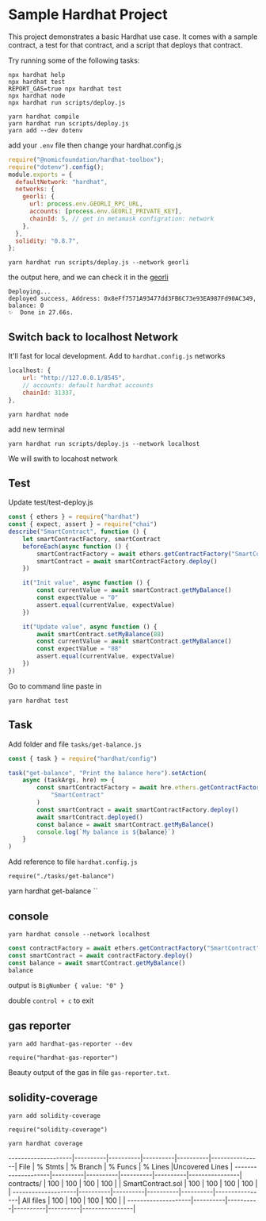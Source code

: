 # Sample Hardhat Project

This project demonstrates a basic Hardhat use case. It comes with a sample contract, a test for that contract, and a script that deploys that contract.

Try running some of the following tasks:

```shell
npx hardhat help
npx hardhat test
REPORT_GAS=true npx hardhat test
npx hardhat node
npx hardhat run scripts/deploy.js
```

```shell
yarn hardhat compile
yarn hardhat run scripts/deploy.js
yarn add --dev dotenv
```

add your `.env` file then change your hardhat.config.js

```js
require("@nomicfoundation/hardhat-toolbox");
require("dotenv").config();
module.exports = {
  defaultNetwork: "hardhat",
  networks: {
    georli: {
      url: process.env.GEORLI_RPC_URL,
      accounts: [process.env.GEORLI_PRIVATE_KEY],
      chainId: 5, // get in metamask configration: network
    },
  },
  solidity: "0.8.7",
};
```

`yarn hardhat run scripts/deploy.js --network georli`

the output here, and we can check it in the [georli](https://goerli.etherscan.io/address/0x77CF15056FE1D08c3B2e4397d39c21e9c16fdf53)

```
Deploying...
deployed success, Address: 0x8eFf7571A93477dd3FB6C73e93EA987Fd90AC349, balance: 0
✨  Done in 27.66s.
```

## Switch back to localhost Network
It'll fast for local development.
Add to `hardhat.config.js` networks
```javascript
localhost: {
    url: "http://127.0.0.1/8545",
    // accounts: default hardhat accounts
    chainId: 31337,
},
```

`yarn hardhat node`

add new terminal

`yarn hardhat run scripts/deploy.js --network localhost`

We will swith to locahost network

## Test
Update test/test-deploy.js
```javascript
const { ethers } = require("hardhat")
const { expect, assert } = require("chai")
describe("SmartContract", function () {
    let smartContractFactory, smartContract
    beforeEach(async function () {
        smartContractFactory = await ethers.getContractFactory("SmartContract")
        smartContract = await smartContractFactory.deploy()
    })

    it("Init value", async function () {
        const currentValue = await smartContract.getMyBalance()
        const expectValue = "0"
        assert.equal(currentValue, expectValue)
    })

    it("Update value", async function () {
        await smartContract.setMyBalance(88)
        const currentValue = await smartContract.getMyBalance()
        const expectValue = "88"
        assert.equal(currentValue, expectValue)
    })
})
```
Go to command line paste in 

`yarn hardhat test`

## Task
Add folder and file `tasks/get-balance.js`

```javascript
const { task } = require("hardhat/config")

task("get-balance", "Print the balance here").setAction(
    async (taskArgs, hre) => {
        const smartContractFactory = await hre.ethers.getContractFactory(
            "SmartContract"
        )
        const smartContract = await smartContractFactory.deploy()
        await smartContract.deployed()
        const balance = await smartContract.getMyBalance()
        console.log(`My balance is ${balance}`)
    }
)

```
Add reference to file  `hardhat.config.js`
```
require("./tasks/get-balance")

```
yarn hardhat get-balance
``

## console

```yarn hardhat console --network localhost```

```javascript
const contractFactory = await ethers.getContractFactory("SmartContract")
const smartContract = await contractFactory.deploy()
const balance = await smartContract.getMyBalance()
balance
```
output is `BigNumber { value: "0" }`

double `control + c` to exit


## gas reporter

`yarn add hardhat-gas-reporter --dev`

```
require("hardhat-gas-reporter")
```

Beauty output of the gas in file `gas-reporter.txt`.

## solidity-coverage

`yarn add solidity-coverage`

```
require("solidity-coverage")
```

```shell
yarn hardhat coverage
```
--------------------|----------|----------|----------|----------|----------------|
File                |  % Stmts | % Branch |  % Funcs |  % Lines |Uncovered Lines |
--------------------|----------|----------|----------|----------|----------------|
 contracts/         |      100 |      100 |      100 |      100 |                |
  SmartContract.sol |      100 |      100 |      100 |      100 |                |
--------------------|----------|----------|----------|----------|----------------|
All files           |      100 |      100 |      100 |      100 |                |
--------------------|----------|----------|----------|----------|----------------|
